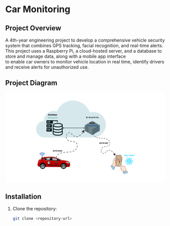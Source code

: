 # Car Monitoring

## Project Overview

A 4th-year engineering project to develop a comprehensive vehicle security system that combines GPS tracking, facial recognition, and real-time alerts.  
This project uses a Raspberry Pi, a cloud-hosted server, and a database to store and manage data, along with a mobile app interface  
to enable car owners to monitor vehicle location in real time, identify drivers and receive alerts for unauthorized use.


## Project Diagram
![Alt text](assets/diagram.png)

## Installation
1. Clone the repository:
   ```bash
   git clone <repository-url>

